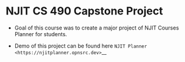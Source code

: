 # NJIT CS 490 Capstone Project #

* Goal of this course was to create a major project of NJIT Courses Planner for students.

* Demo of this project can be found here `NJIT Planner <https://njitplanner.opnsrc.dev>`__
